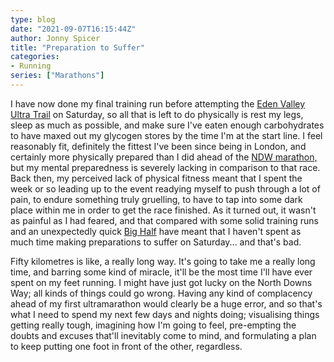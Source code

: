 ```yaml
---
type: blog
date: "2021-09-07T16:15:44Z"
author: Jonny Spicer
title: "Preparation to Suffer"
categories:
- Running
series: ["Marathons"]
---
```

I have now done my final training run before attempting the [Eden Valley Ultra Trail](https://edenvalleyrace.com/ultra) on Saturday, so all that is left to do physically is rest my legs, sleep as much as possible, and make sure I've eaten enough carbohydrates to have maxed
out my glycogen stores by the time I'm at the start line. I feel reasonably fit, definitely the fittest I've been since being in London, and certainly more physically prepared than I did ahead of the [NDW marathon,](/blog/north-downs-way-marathon/) but my mental
preparedness is severely lacking in comparison to that race. Back then, my perceived lack of physical fitness meant that I spent the week or so leading up to the event readying myself to push through a lot of pain, to endure something truly gruelling, to have to tap into
some dark place within me in order to get the race finished. As it turned out, it wasn't as painful as I had feared, and that compared with some solid training runs and an unexpectedly quick [Big Half](/blog/the-big-half) have meant that I haven't spent as much time
making preparations to suffer on Saturday... and that's bad.

Fifty kilometres is like, a really long way. It's going to take me a really long time, and barring some kind of miracle, it'll be the most time I'll have ever spent on my feet running. I might have just got lucky on the North Downs Way; all kinds of things could go wrong.
Having any kind of complacency ahead of my first ultramarathon would clearly be a huge error, and so that's what I need to spend my next few days and nights doing; visualising things getting really tough, imagining how I'm going to feel, pre-empting the doubts and excuses
that'll inevitably come to mind, and formulating a plan to keep putting one foot in front of the other, regardless.
